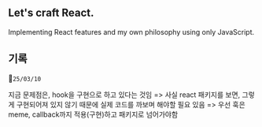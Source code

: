 ## Let's craft React.

Implementing React features and my own philosophy using only JavaScript.


## 기록
🎯`25/03/10`

지금 문제점은, hook을 구현으로 하고 있다는 것임 => 사실 react 패키지를 보면, 그렇게 구현되어져 있지 않기 때문에 실제 코드를 까보며 해야할 필요 있음
=> 우선 훅은 meme, callback까지 적용(구현)하고 패키지로 넘어가야함
